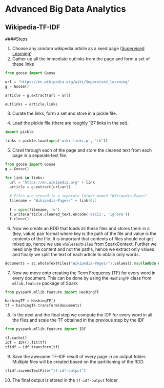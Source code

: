 # Advanced Big Data Analytics

## Wikipedia-TF-IDF

####Steps

1. Choose any random wikipedia article as a seed page ([Supervised Learning](https://en.wikipedia.org/wiki/Supervised_learning))
2. Gather up all the immediate outlinks from the page and form a set of these links

  ```python
  from goose import Goose
  
  url = 'https://en.wikipedia.org/wiki/Supervised_learning'
  g = Goose()
  
  article = g.extract(url = url)
  
  outlinks = article.links
  ```

3. Curate the links, form a set and store in a pickle file.

4. Load the pickle file (there are roughly 127 links in the set).

  ```python
  import pickle
  
  links = pickle.load(open('wiki-links.p', "rb"))
  ```

5. Crawl through each of the page and store the cleaned text from each page in a separate text file.

  ```python
  from goose import Goose
  g = Goose()
  
  for link in links:
    url = "https://en.wikipedia.org" + link
    article = g.extract(url=url)
    
    # Files are stored in a separate folder named "Wikipedia-Pages"
    filename = "Wikipedia-Pages/" + link[6:]
    
    f = open(filename, 'w')
    f.write(article.cleaned_text.encode('ascii', 'ignore'))
    f.close()

  ```
6. Now we create an RDD that loads all these files and stores them in a (key, value) pair format where key is the path of the file and value is the contents of the file. It is important that contents of files should not get mixed up, hence we use `wholeTextFiles` from SparkContext. Further we need only the content and not the paths, hence we extract only values and finally we split the text of each article to obtain only words.

  ```python
  documents = sc.wholeTextFiles("Wikipedia-Pages/").values().map(lambda doc: re.split('\W+', doc))
  ```
7. Now we move onto creating the Term Frequency (TF) for every word in every document. This can be done by using the `HashingTF` class from `mllib.feature` package of Spark
  
  ```python
  from pyspark.mllib.feature import HashingTF
  
  hashingTF = HashingTF()
  tf = hashingTF.transform(documents)
  ```
8. In the next and the final step we compute the IDF for every word in all the files and scale the TF obtained in the previous step by the IDF
  
  ```python
  from pyspark.mllib.feature import IDF
  
  tf.cache()
  idf = IDF().fit(tf)
  tfidf = idf.transform(tf)
  ```

9. Save the awesome TF-IDF result of every page in an output folder. Multiple files will be created based on the partitioning of the RDD.
  
  ```python
  tfidf.saveAsTextFile("tf-idf-output")
  ```
10. The final output is stored in the `tf-idf-output` folder
